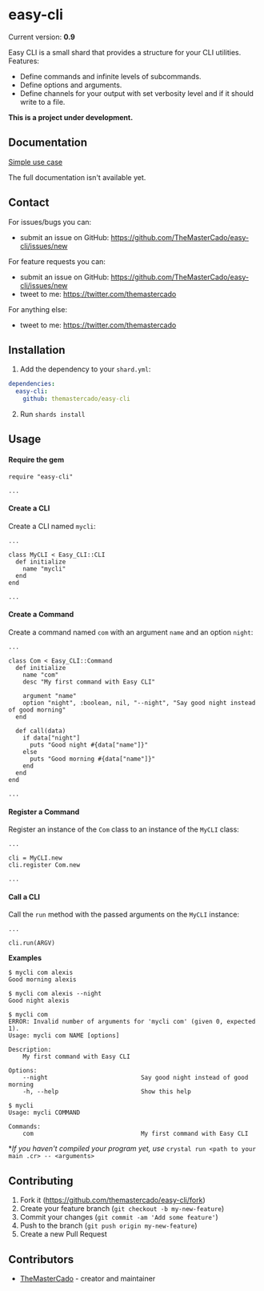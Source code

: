 # easy-cli

Current version: **0.9**

Easy CLI is a small shard that provides a structure for your CLI utilities.  
Features:
- Define commands and infinite levels of subcommands.
- Define options and arguments.
- Define channels for your output with set verbosity level and if it should write to a file.

**This is a project under development.**

## Documentation

[Simple use case](https://github.com/TheMasterCado/easy-cli#usage)

The full documentation isn't available yet.

## Contact

For issues/bugs you can:
- submit an issue on GitHub: https://github.com/TheMasterCado/easy-cli/issues/new

For feature requests you can:
- submit an issue on GitHub: https://github.com/TheMasterCado/easy-cli/issues/new
- tweet to me: https://twitter.com/themastercado

For anything else:
-  tweet to me: https://twitter.com/themastercado

## Installation

1. Add the dependency to your `shard.yml`:
```yaml
dependencies:
  easy-cli:
    github: themastercado/easy-cli
```
2. Run `shards install`

## Usage

#### Require the gem

```crystal
require "easy-cli"

...
```

#### Create a CLI

Create a CLI named `mycli`:
```crystal
...

class MyCLI < Easy_CLI::CLI
  def initialize
    name "mycli"
  end
end

...
```

#### Create a Command

Create a command named `com` with an argument `name` and an option `night`:
```crystal
...

class Com < Easy_CLI::Command
  def initialize
    name "com"
    desc "My first command with Easy CLI"

    argument "name"
    option "night", :boolean, nil, "--night", "Say good night instead of good morning"
  end

  def call(data)
    if data["night"]
      puts "Good night #{data["name"]}"
    else
      puts "Good morning #{data["name"]}"
    end
  end
end

...
```

#### Register a Command

Register an instance of the `Com` class to an instance of the `MyCLI` class:
```crystal
...

cli = MyCLI.new
cli.register Com.new

...
```

#### Call a CLI

Call the `run` method with the passed arguments on the `MyCLI` instance:
```crystal
...

cli.run(ARGV)
```

**Examples**

```shell
$ mycli com alexis
Good morning alexis
```

```shell
$ mycli com alexis --night
Good night alexis
```

```shell
$ mycli com
ERROR: Invalid number of arguments for 'mycli com' (given 0, expected 1).
Usage: mycli com NAME [options]

Description:
    My first command with Easy CLI

Options:
    --night                          Say good night instead of good morning
    -h, --help                       Show this help
```

```shell
$ mycli
Usage: mycli COMMAND

Commands:
    com                              My first command with Easy CLI
```

\**If you haven't compiled your program yet, use* `crystal run <path to your main .cr> -- <arguments>`

## Contributing

1. Fork it (<https://github.com/themastercado/easy-cli/fork>)
2. Create your feature branch (`git checkout -b my-new-feature`)
3. Commit your changes (`git commit -am 'Add some feature'`)
4. Push to the branch (`git push origin my-new-feature`)
5. Create a new Pull Request

## Contributors

- [TheMasterCado](https://github.com/TheMasterCado) - creator and maintainer
